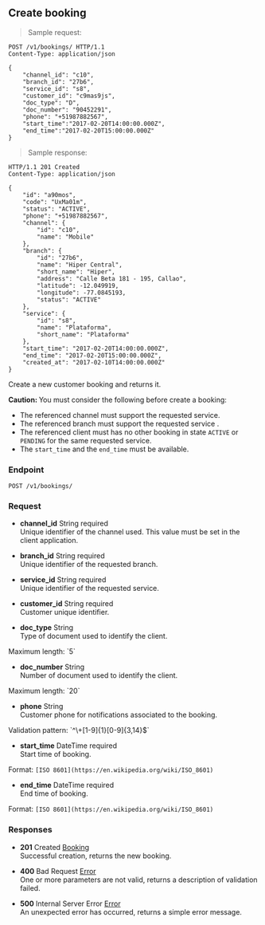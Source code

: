 
## Create booking

> Sample request:

```http
POST /v1/bookings/ HTTP/1.1
Content-Type: application/json

{
    "channel_id": "c10",
    "branch_id": "27b6",
    "service_id": "s8",
    "customer_id": "c9mas9js",
    "doc_type": "D",
    "doc_number": "90452291",
    "phone": "+51987882567",
    "start_time":"2017-02-20T14:00:00.000Z",
    "end_time":"2017-02-20T15:00:00.000Z"
}
```

> Sample response:

```http
HTTP/1.1 201 Created
Content-Type: application/json

{
    "id": "a90mos",
    "code": "UxMa01m",
    "status": "ACTIVE",
    "phone": "+51987882567",
    "channel": {
        "id": "c10",
        "name": "Mobile"
    },
    "branch": {
        "id": "27b6",
        "name": "Hiper Central",
        "short_name": "Hiper",
        "address": "Calle Beta 181 - 195, Callao",
        "latitude": -12.049919,
        "longitude": -77.0845193,
        "status": "ACTIVE"
    },
    "service": {
        "id": "s8",
        "name": "Plataforma",
        "short_name": "Plataforma"
    },
    "start_time": "2017-02-20T14:00:00.000Z",
    "end_time": "2017-02-20T15:00:00.000Z",
    "created_at": "2017-02-10T14:00:00.000Z"
}
```

Create a new customer booking and returns it.

<aside class="warning">
    <strong>Caution: </strong>
    You must consider the following before create a booking:
    <ul>
        <li>The referenced channel must support the requested service.</li>
        <li>The referenced branch must support the requested service .</li>
        <li>The referenced client must has no other booking in state <code>ACTIVE</code> or <code>PENDING</code> for the same requested service.</li>
        <li>The <code>start_time</code> and the <code>end_time</code> must be available.</li>
    <ul>
</aside>

### Endpoint

`POST /v1/bookings/`

### Request

* **channel_id** <span class="param-type">String</span> <span class="required-param">required</span><br>
Unique identifier of the channel used. This value must be set in the client application.

* **branch_id** <span class="param-type">String</span> <span class="required-param">required</span><br>
Unique identifier of the requested branch.

* **service_id** <span class="param-type">String</span> <span class="required-param">required</span><br>
Unique identifier of the requested service.

* **customer_id** <span class="param-type">String</span> <span class="required-param">required</span><br>
Customer unique identifier.

* **doc_type** <span class="param-type">String</span><br>
Type of document used to identify the client.
<p>
    <span class="param-condition">Maximum length:</span> `5`
</p>

* **doc_number** <span class="param-type">String</span><br>
Number of document used to identify the client.
<p>
    <span class="param-condition">Maximum length:</span> `20`
</p>

* **phone** <span class="param-type">String</span><br>
Customer phone for notifications associated to the booking.
<p>
    <span class="param-condition">Validation pattern:</span> `^\+[1-9]{1}[0-9]{3,14}$`
</p>

* **start_time** <span class="param-type">DateTime</span> <span class="required-param">required</span><br>
Start time of booking.
<p>
    <span class="param-condition">Format:</span> <code>[ISO 8601](https://en.wikipedia.org/wiki/ISO_8601)</code>
</p>

* **end_time** <span class="param-type">DateTime</span> <span class="required-param">required</span><br>
End time of booking.
<p>
    <span class="param-condition">Format:</span> <code>[ISO 8601](https://en.wikipedia.org/wiki/ISO_8601)</code>
</p>

### Responses

* **201** <span class="verb-description">Created</span> <span class="param-type">[Booking](#booking)</span><br>
Successful creation, returns the new booking.

* **400** <span class="verb-description">Bad Request</span> <span class="param-type">[Error](#error)</span><br>
One or more parameters are not valid, returns a description of validation failed.

* **500** <span class="verb-description">Internal Server Error</span> <span class="param-type">[Error](#error)</span><br>
An unexpected error has occurred, returns a simple error message.
